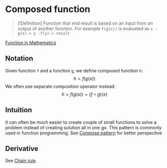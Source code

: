 # Composed function
> [!Definition]
> Function that end result is based on an input from an output of another function. For example `f(g(x))` is evaluated as `x -g(x)-> y -f(y)-> result`

[Function in Mathematics](Function%20in%20Mathematics.md)
## Notation
Given function `f` and a function `g`, we define composed function `h`:
$$h = f(g(x))$$
We often use separate composition operator instead:
$$h = f(g(x)) = (f \circ g)(x)$$
## Intuition
It can often be much easier to create couple of small functions to solve a problem instead of creating solution all in one go. This pattern is commonly used in function programming. See [Compose pattern](Compose%20pattern.md) for better perspective

## Derivative
See [Chain rule](Chain%20rule.md).